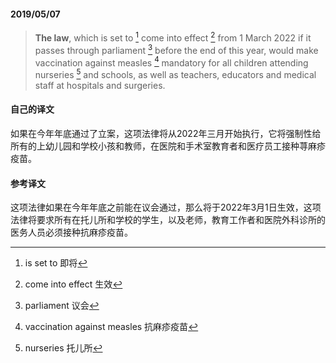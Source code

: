 #### 2019/05/07

> **The law**, which is set to [^1] come into effect [^2] from 1 March 2022 if it passes through parliament [^3] before the end of this year, would make vaccination against measles [^4] mandatory for all children attending nurseries [^5] and schools, as well as teachers, educators and medical staff at hospitals and surgeries.



#### 自己的译文

如果在今年年底通过了立案，这项法律将从2022年三月开始执行，它将强制性给所有的上幼儿园和学校小孩和教师，在医院和手术室教育者和医疗员工接种荨麻疹疫苗。



#### 参考译文

这项法律如果在今年年底之前能在议会通过，那么将于2022年3月1日生效，这项法律将要求所有在托儿所和学校的学生，以及老师，教育工作者和医院外科诊所的医务人员必须接种抗麻疹疫苗。



[^1]: is set to 即将
[^2]: come into effect 生效
[^3]: parliament 议会
[^4]: vaccination against measles 抗麻疹疫苗
[^5]: nurseries 托儿所